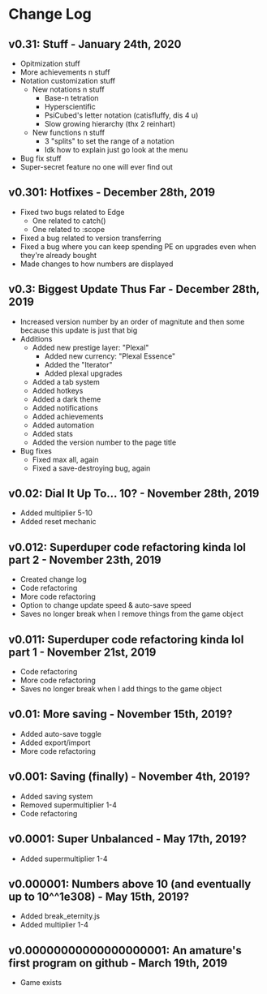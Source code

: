 # Change Log
## v0.31: Stuff - January 24th, 2020
* Opitmization stuff
* More achievements n stuff
* Notation customization stuff
  * New notations n stuff
    * Base-n tetration
    * Hyperscientific
    * PsiCubed's letter notation (catisfluffy, dis 4 u)
    * Slow growing hierarchy (thx 2 reinhart)
  * New functions n stuff
    * 3 "splits" to set the range of a notation
    * Idk how to explain just go look at the menu
* Bug fix stuff
* Super-secret feature no one will ever find out
## v0.301: Hotfixes - December 28th, 2019
* Fixed two bugs related to Edge
  * One related to catch()
  * One related to :scope
* Fixed a bug related to version transferring
* Fixed a bug where you can keep spending PE on upgrades even when they're already bought
* Made changes to how numbers are displayed
## v0.3: Biggest Update Thus Far - December 28th, 2019
* Increased version number by an order of magnitute and then some because this update is just that big
* Additions
  * Added new prestige layer: "Plexal"
    * Added new currency: "Plexal Essence"
    * Added the "Iterator"
    * Added plexal upgrades
  * Added a tab system
  * Added hotkeys
  * Added a dark theme
  * Added notifications
  * Added achievements
  * Added automation
  * Added stats
  * Added the version number to the page title
* Bug fixes
  * Fixed max all, again
  * Fixed a save-destroying bug, again
## v0.02: Dial It Up To... 10? - November 28th, 2019
* Added multiplier 5-10
* Added reset mechanic
## v0.012: Superduper code refactoring kinda lol part 2 - November 23th, 2019
* Created change log
* Code refactoring
* More code refactoring
* Option to change update speed & auto-save speed
* Saves no longer break when I remove things from the game object
## v0.011: Superduper code refactoring kinda lol part 1 - November 21st, 2019
* Code refactoring
* More code refactoring
* Saves no longer break when I add things to the game object
## v0.01: More saving - November 15th, 2019?
* Added auto-save toggle
* Added export/import
* More code refactoring
## v0.001: Saving (finally) - November 4th, 2019?
* Added saving system
* Removed supermultiplier 1-4
* Code refactoring
## v0.0001: Super Unbalanced - May 17th, 2019?
* Added supermultiplier 1-4
## v0.000001: Numbers above 10 (and eventually up to 10^^1e308) - May 15th, 2019?
* Added break_eternity.js
* Added multiplier 1-4
## v0.00000000000000000001: An amature's first program on github - March 19th, 2019
* Game exists
